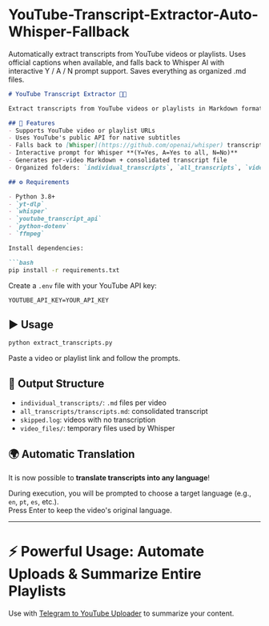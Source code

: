 # YouTube-Transcript-Extractor-Auto-Whisper-Fallback
Automatically extract transcripts from YouTube videos or playlists. Uses official captions when available, and falls back to Whisper AI with interactive Y / A / N prompt support. Saves everything as organized .md files.

````markdown
# YouTube Transcript Extractor 📼📝

Extract transcripts from YouTube videos or playlists in Markdown format, with automatic fallback to Whisper AI when subtitles are unavailable.

## 🚀 Features
- Supports YouTube video or playlist URLs
- Uses YouTube's public API for native subtitles
- Falls back to [Whisper](https://github.com/openai/whisper) transcription when needed
- Interactive prompt for Whisper **(Y=Yes, A=Yes to all, N=No)**
- Generates per-video Markdown + consolidated transcript file
- Organized folders: `individual_transcripts`, `all_transcripts`, `video_files`

## ⚙️ Requirements

- Python 3.8+
- `yt-dlp`
- `whisper`
- `youtube_transcript_api`
- `python-dotenv`
- `ffmpeg`

Install dependencies:

```bash
pip install -r requirements.txt
````

Create a `.env` file with your YouTube API key:

```env
YOUTUBE_API_KEY=YOUR_API_KEY
```

## ▶️ Usage

```bash
python extract_transcripts.py
```

Paste a video or playlist link and follow the prompts.

## 📂 Output Structure

* `individual_transcripts/`: `.md` files per video
* `all_transcripts/transcripts.md`: consolidated transcript
* `skipped.log`: videos with no transcription
* `video_files/`: temporary files used by Whisper

## 🌍 Automatic Translation

It is now possible to **translate transcripts into any language**!

During execution, you will be prompted to choose a target language (e.g., `en`, `pt`, `es`, etc.).  
Press Enter to keep the video's original language.


---

# ⚡ Powerful Usage: Automate Uploads & Summarize Entire Playlists

Use with [Telegram to YouTube Uploader](https://github.com/yiApollo/telegram-to-youtube-uploader/blob/main/README.md)
to summarize your content.


